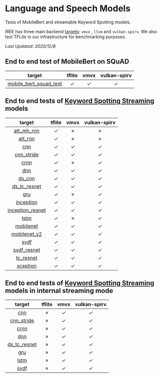 # Language and Speech Models

Tests of MobileBert and streamable Keyword Spotting models.

IREE has three main backend
[targets](https://github.com/openxla/iree/tree/main/iree/compiler/Dialect/HAL/Target):
`vmvx` , `llvm` and `vulkan-spirv`. We also test TFLite in our infrastructure
for benchmarking purposes.

*Last Updated: 2020/12/8*

## End to end test of MobileBert on SQuAD

|                                                          target                                                          |                    tflite                    |                     vmvx                     |                 vulkan-spirv                 |
|:------------------------------------------------------------------------------------------------------------------------:|:--------------------------------------------:|:--------------------------------------------:|:--------------------------------------------:|
| [mobile_bert_squad_test](https://github.com/iree-org/iree/tree/main/integrations/tensorflow/e2e/mobile_bert_squad_test.py) | <span class="success-table-element">✓</span> | <span class="success-table-element">✓</span> | <span class="success-table-element">✓</span> |

## End to end tests of [Keyword Spotting Streaming](https://github.com/google-research/google-research/tree/master/kws_streaming) models

|                                                               target                                                              |                    tflite                    |                     vmvx                     |                 vulkan-spirv                 |
|:---------------------------------------------------------------------------------------------------------------------------------:|:--------------------------------------------:|:--------------------------------------------:|:--------------------------------------------:|
|    [att_mh_rnn](https://github.com/iree-org/iree/tree/main/integrations/tensorflow/e2e/keras/keyword_spotting_streaming_test.py)    | <span class="success-table-element">✓</span> | <span class="failure-table-element">✗</span> | <span class="failure-table-element">✗</span> |
|      [att_rnn](https://github.com/iree-org/iree/tree/main/integrations/tensorflow/e2e/keras/keyword_spotting_streaming_test.py)     | <span class="success-table-element">✓</span> | <span class="failure-table-element">✗</span> | <span class="failure-table-element">✗</span> |
|        [cnn](https://github.com/iree-org/iree/tree/main/integrations/tensorflow/e2e/keras/keyword_spotting_streaming_test.py)       | <span class="success-table-element">✓</span> | <span class="success-table-element">✓</span> | <span class="success-table-element">✓</span> |
|    [cnn_stride](https://github.com/iree-org/iree/tree/main/integrations/tensorflow/e2e/keras/keyword_spotting_streaming_test.py)    | <span class="success-table-element">✓</span> | <span class="success-table-element">✓</span> | <span class="success-table-element">✓</span> |
|       [crnn](https://github.com/iree-org/iree/tree/main/integrations/tensorflow/e2e/keras/keyword_spotting_streaming_test.py)       | <span class="success-table-element">✓</span> | <span class="failure-table-element">✗</span> | <span class="success-table-element">✓</span> |
|        [dnn](https://github.com/iree-org/iree/tree/main/integrations/tensorflow/e2e/keras/keyword_spotting_streaming_test.py)       | <span class="success-table-element">✓</span> | <span class="success-table-element">✓</span> | <span class="success-table-element">✓</span> |
|      [ds_cnn](https://github.com/iree-org/iree/tree/main/integrations/tensorflow/e2e/keras/keyword_spotting_streaming_test.py)      | <span class="success-table-element">✓</span> | <span class="success-table-element">✓</span> | <span class="success-table-element">✓</span> |
|   [ds_tc_resnet](https://github.com/iree-org/iree/tree/main/integrations/tensorflow/e2e/keras/keyword_spotting_streaming_test.py)   | <span class="success-table-element">✓</span> | <span class="success-table-element">✓</span> | <span class="success-table-element">✓</span> |
|        [gru](https://github.com/iree-org/iree/tree/main/integrations/tensorflow/e2e/keras/keyword_spotting_streaming_test.py)       | <span class="success-table-element">✓</span> | <span class="failure-table-element">✗</span> | <span class="success-table-element">✓</span> |
|     [inception](https://github.com/iree-org/iree/tree/main/integrations/tensorflow/e2e/keras/keyword_spotting_streaming_test.py)    | <span class="success-table-element">✓</span> | <span class="success-table-element">✓</span> | <span class="success-table-element">✓</span> |
| [inception_resnet](https://github.com/iree-org/iree/tree/main/integrations/tensorflow/e2e/keras/keyword_spotting_streaming_test.py) | <span class="success-table-element">✓</span> | <span class="success-table-element">✓</span> | <span class="success-table-element">✓</span> |
|       [lstm](https://github.com/iree-org/iree/tree/main/integrations/tensorflow/e2e/keras/keyword_spotting_streaming_test.py)       | <span class="success-table-element">✓</span> | <span class="failure-table-element">✗</span> | <span class="success-table-element">✓</span> |
|     [mobilenet](https://github.com/iree-org/iree/tree/main/integrations/tensorflow/e2e/keras/keyword_spotting_streaming_test.py)    | <span class="success-table-element">✓</span> | <span class="success-table-element">✓</span> | <span class="success-table-element">✓</span> |
|   [mobilenet_v2](https://github.com/iree-org/iree/tree/main/integrations/tensorflow/e2e/keras/keyword_spotting_streaming_test.py)   | <span class="success-table-element">✓</span> | <span class="success-table-element">✓</span> | <span class="success-table-element">✓</span> |
|       [svdf](https://github.com/iree-org/iree/tree/main/integrations/tensorflow/e2e/keras/keyword_spotting_streaming_test.py)       | <span class="success-table-element">✓</span> | <span class="success-table-element">✓</span> | <span class="success-table-element">✓</span> |
|    [svdf_resnet](https://github.com/iree-org/iree/tree/main/integrations/tensorflow/e2e/keras/keyword_spotting_streaming_test.py)   | <span class="success-table-element">✓</span> | <span class="success-table-element">✓</span> | <span class="success-table-element">✓</span> |
|     [tc_resnet](https://github.com/iree-org/iree/tree/main/integrations/tensorflow/e2e/keras/keyword_spotting_streaming_test.py)    | <span class="success-table-element">✓</span> | <span class="success-table-element">✓</span> | <span class="success-table-element">✓</span> |
|     [xception](https://github.com/iree-org/iree/tree/main/integrations/tensorflow/e2e/keras/keyword_spotting_streaming_test.py)     | <span class="success-table-element">✓</span> | <span class="success-table-element">✓</span> | <span class="success-table-element">✓</span> |

## End to end tests of [Keyword Spotting Streaming](https://github.com/google-research/google-research/tree/master/kws_streaming) models in internal streaming mode

|                                                             target                                                            |                    tflite                    |                     vmvx                     |                 vulkan-spirv                 |
|:-----------------------------------------------------------------------------------------------------------------------------:|:--------------------------------------------:|:--------------------------------------------:|:--------------------------------------------:|
|      [cnn](https://github.com/iree-org/iree/tree/main/integrations/tensorflow/e2e/keras/keyword_spotting_streaming_test.py)     | <span class="failure-table-element">✗</span> | <span class="success-table-element">✓</span> | <span class="success-table-element">✓</span> |
|  [cnn_stride](https://github.com/iree-org/iree/tree/main/integrations/tensorflow/e2e/keras/keyword_spotting_streaming_test.py)  | <span class="failure-table-element">✗</span> | <span class="success-table-element">✓</span> | <span class="success-table-element">✓</span> |
|     [crnn](https://github.com/iree-org/iree/tree/main/integrations/tensorflow/e2e/keras/keyword_spotting_streaming_test.py)     | <span class="failure-table-element">✗</span> | <span class="success-table-element">✓</span> | <span class="success-table-element">✓</span> |
|      [dnn](https://github.com/iree-org/iree/tree/main/integrations/tensorflow/e2e/keras/keyword_spotting_streaming_test.py)     | <span class="failure-table-element">✗</span> | <span class="success-table-element">✓</span> | <span class="success-table-element">✓</span> |
| [ds_tc_resnet](https://github.com/iree-org/iree/tree/main/integrations/tensorflow/e2e/keras/keyword_spotting_streaming_test.py) | <span class="failure-table-element">✗</span> | <span class="success-table-element">✓</span> | <span class="success-table-element">✓</span> |
|      [gru](https://github.com/iree-org/iree/tree/main/integrations/tensorflow/e2e/keras/keyword_spotting_streaming_test.py)     | <span class="failure-table-element">✗</span> | <span class="success-table-element">✓</span> | <span class="success-table-element">✓</span> |
|     [lstm](https://github.com/iree-org/iree/tree/main/integrations/tensorflow/e2e/keras/keyword_spotting_streaming_test.py)     | <span class="failure-table-element">✗</span> | <span class="success-table-element">✓</span> | <span class="success-table-element">✓</span> |
|     [svdf](https://github.com/iree-org/iree/tree/main/integrations/tensorflow/e2e/keras/keyword_spotting_streaming_test.py)     | <span class="failure-table-element">✗</span> | <span class="success-table-element">✓</span> | <span class="success-table-element">✓</span> |
